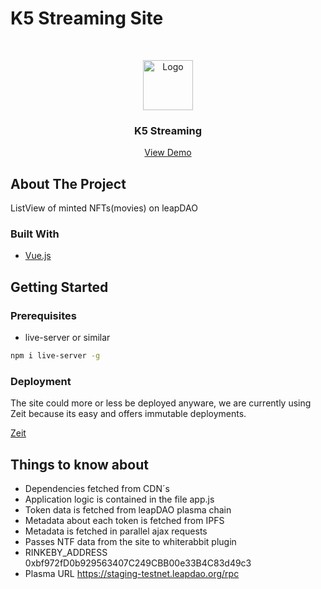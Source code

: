 # K5 Streaming Site

<br />
<p align="center">
  <a href="https://github.com/othneildrew/Best-README-Template">
    <img src="http://www.k5film.com/wp-content/themes/k5-film-2017/inc/img/logo.svg" alt="Logo" width="80" height="80">
  </a>

  <h3 align="center">K5 Streaming</h3>

  <p align="center">
    <a href="https://k5-streaming.now.sh">View Demo</a>
  </p>
</p>

## About The Project
ListView of minted NFTs(movies) on leapDAO

### Built With
* [Vue.js](https://vuejs.org/)

## Getting Started


### Prerequisites
* live-server or similar
```sh
npm i live-server -g
```

### Deployment
The site could more or less be deployed anyware, we are currently using Zeit because its easy and offers immutable deployments.

[Zeit](https://zeit.co/download)

## Things to know about
* Dependencies fetched from CDN´s
* Application logic is contained in the file app.js
* Token data is fetched from leapDAO plasma chain
* Metadata about each token is fetched from IPFS
* Metadata is fetched in parallel ajax requests
* Passes NTF data from the site to whiterabbit plugin
* RINKEBY_ADDRESS 0xbf972fD0b929563407C249CBB00e33B4C83d49c3
* Plasma URL https://staging-testnet.leapdao.org/rpc
